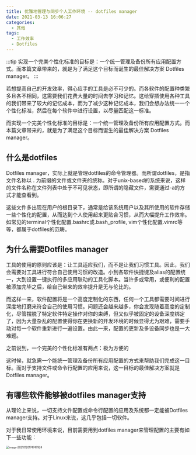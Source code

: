 ```yaml
---
title: 优雅地管理与同步个人工作环境 -- dotfiles manager
date: 2021-03-13 16:06:27
categories: 
  - 其他
tags: 
  - 工作效率
  - Dotfiles
---
```


:::tip
实现一个完美个性化标准的目标是：一个统一管理及备份所有应用配置方式。而本篇文章带来的，就是为了满足这个目标而诞生的最佳解决方案 Dotfiles manager。
:::

<!-- more -->

若想提高自己的开发效率，得心应手的工具是必不可少的。而各软件的配置种类繁多且各不相同，这需要我们花费大量的时间去学习和记忆。这给穿插使用各种工具的我们带来了较大的记忆成本，而为了减少这种记忆成本，我们会想办法统一一个个性化标准，然后在每个软件中进行设置，以尽量匹配这一标准。

而实现一个完美个性化标准的目标是：一个统一管理及备份所有应用配置方式。而本篇文章带来的，就是为了满足这个目标而诞生的最佳解决方案 Dotfiles manager。

## 什么是dotfiles

Dotfiles manager，实际上就是管理dotfiles的命令管理器。而所谓dotfiles，是指文件名称以 . 为前缀的文件或文件夹的统称。对于unix-based的系统来说，这样的文件名称在文件列表中处于不可见状态，即所谓的隐藏文件，需要通过-a的方式才能查看到。

这些文件多出现在用户的根目录下，通常是给该系统用户以及其所使用的软件存储一些个性化的配置，从而达到个人使用起来更贴合习惯，从而大幅提升工作效率。如常见的terminal个性化配置.bashrc或.bash_profile, vim个性化配置.vimrc等等，都属于dotfiles的范畴。

## 为什么需要Dotfiles manager

工具的使用的原则应该是：让工具适应我们，而不是让我们习惯工具。因此，我们会需要对工具进行符合自己使用习惯的改造。小到各软件快捷键及alias的配置统一，大到设置一键执行的多应用联动的工具化脚本。当许多或常用，或便利的配置被添加完毕之后，给自己带来的效率提升是无与伦比的。

而这样一来，软件配置将是一个高度定制化的东西，任何一个工具都需要时间进行深度地打磨来符合自己的使用习惯。问题还会越来越多，你会发现随着高度的定制化，尽管摆脱了特定软件特定操作对你的束缚，但又似乎被固定的设备深度绑定了，因为大量杂乱的配置使得你在更换新的开发环境的时候显得尤为艰难，需要手动对每一个软件重新进行一遍设置。由此一来，配置的更新及多设备同步也是一大难题。

之前说到，一个完美的个性化标准有两点：极为方便的

这时候，就急需一个能统一管理及备份所有应用配置的方式来帮助我们完成这一目标。而对于支持文件或命令行配置的应用来说，这一目标的最佳解决方案就是Dotfiles manager。

## 有哪些软件能够被dotfiles manager支持

从理论上来说，一切支持文件配置或命令行配置的应用及系统都一定能被Dotfiles manager支持。对于Linux来说，这几乎包括一切软件。

对于我日常使用环境来说，目前需要用到dotfiles manager来管理配置的主要有如下一些功能：

<img src="https://zakum-1252497671.cos.ap-guangzhou.myqcloud.com/image-20210120174747924.png" alt="image-20210120174747924" style="zoom:50%;" />
